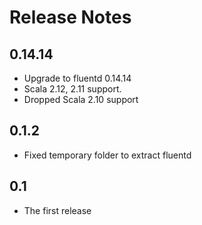 # Release Notes

## 0.14.14

 - Upgrade to fluentd 0.14.14
 - Scala 2.12, 2.11 support.
 - Dropped Scala 2.10 support

## 0.1.2
 - Fixed temporary folder to extract fluentd

## 0.1
 - The first release
